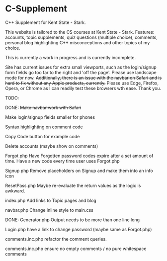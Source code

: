 # C-Supplement

C++ Supplement for Kent State - Stark.

This website is tailored to the CS courses at Kent State - Stark.
Features: accounts, topic supplements, quiz questions (multiple choice), comments, personal blog highlighting C++ misconceptions and other topics of my choice.

This is currently a work in progress and is currently incomplete.

Site has current issues for extra small viewports, such as the login/signup form fields go too far to the right and 'off the page'. Please use landscape mode for now. ~~Additionally, there is an issue with the navbar on Safari and is hard to fix without any Apple products, currently.~~ Please use Edge, Firefox, Opera, or Chrome as I can readily test these browsers wth ease. Thank you.

TODO:

DONE: ~~Make navbar work with Safari~~

Make login/signup fields smaller for phones

Syntax highlighting on comment code

Copy Code button for example code

Delete accounts (maybe show on comments)

Forgot.php Have Forgotten password codes expire after a set amount of time. Have a new code every time user uses Forgot.php

Signup.php Remove placeholders on Signup and make them into an info icon

ResetPass.php Maybe re-evaluate the return values as the logic is awkward.

index.php Add links to Topic pages and blog

navbar.php Change inline style to main.css

DONE: ~~Generator.php Output needs to be more than one line long~~

Login.php have a link to change password (maybe same as Forgot.php)

comments.inc.php refactor the comment queries.

comments.inc.php ensure no empty comments / no pure whitespace comments
